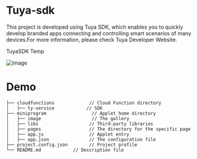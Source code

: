 # Tuya-sdk
This project is developed using Tuya SDK, which enables you to quickly develop branded apps connecting and controlling smart scenarios of many devices.For more information, please check Tuya Developer Website.

TuyaSDK Temp

![image](main/Tuya-UI.png)  



# Demo 
```
├── cloudfunctions             // Cloud Function directory
│   ├── ty-service            // SDK
├── miniprogram                 // Applet home directory
│   ├── image                   // The gallery
│   ├── libs                   // Third-party libraries
│   ├── pages                  // The directory for the specific page
│   ├── app.js                 // Applet entry
│   ├── app.json               // The configuration file
├── project.config.json        // Project profile
└── README.md            // Description file
```
